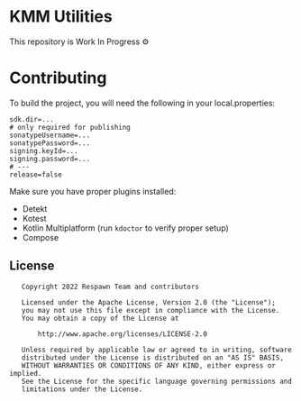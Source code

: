 # KMM Utilities

This repository is Work In Progress ⚙️

# Contributing

To build the project, you will need the following in your local.properties:

```properties
sdk.dir=...
# only required for publishing
sonatypeUsername=...
sonatypePassword=...
signing.keyId=...
signing.password=...
# --- 
release=false
```

Make sure you have proper plugins installed:

* Detekt
* Kotest
* Kotlin Multiplatform (run `kdoctor` to verify proper setup)
* Compose

## License

```
   Copyright 2022 Respawn Team and contributors

   Licensed under the Apache License, Version 2.0 (the "License");
   you may not use this file except in compliance with the License.
   You may obtain a copy of the License at

       http://www.apache.org/licenses/LICENSE-2.0

   Unless required by applicable law or agreed to in writing, software
   distributed under the License is distributed on an "AS IS" BASIS,
   WITHOUT WARRANTIES OR CONDITIONS OF ANY KIND, either express or implied.
   See the License for the specific language governing permissions and
   limitations under the License.

```
